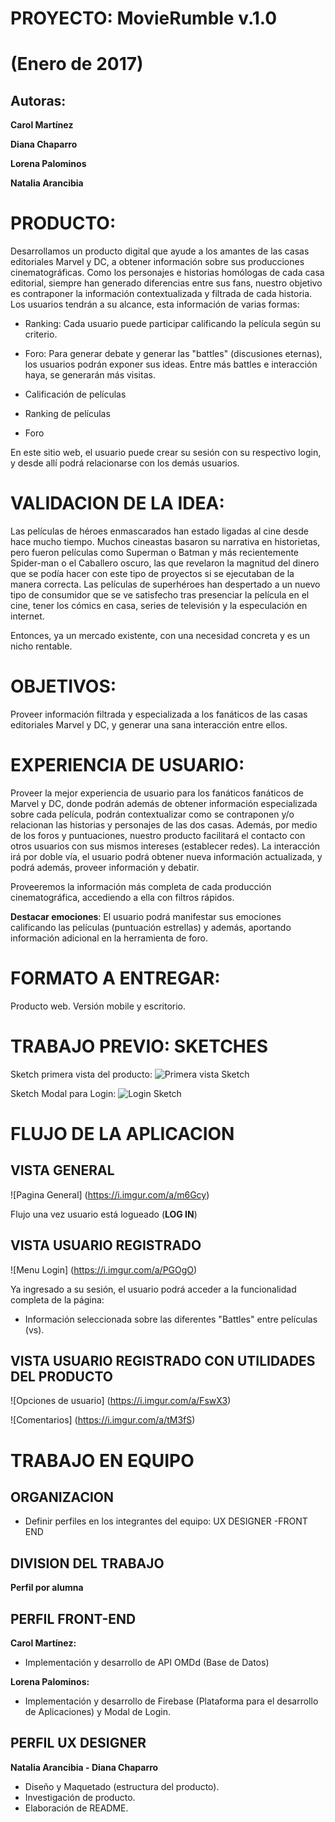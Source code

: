 PROYECTO:   MovieRumble v.1.0 
=============================
(Enero de 2017)
===============

Autoras:
--------
**Carol Martínez**


**Diana Chaparro**


**Lorena Palominos**


**Natalia Arancibia**


PRODUCTO:
=========

Desarrollamos un producto digital que ayude a los amantes de las casas editoriales Marvel y DC, a obtener información sobre sus producciones cinematográficas. Como los personajes e historias homólogas de cada casa editorial, siempre han generado diferencias entre sus fans, nuestro objetivo es contraponer la información contextualizada y filtrada de cada historia.
Los usuarios tendrán a su alcance, esta información de varias formas:

- Ranking: Cada usuario puede participar calificando la película según su criterio.

- Foro: Para generar debate y generar las "battles" (discusiones eternas), los usuarios podrán exponer sus ideas. Entre más battles e interacción haya, se generarán más visitas.

- Calificación de películas

- Ranking de películas

- Foro

En este sitio web, el usuario puede crear su sesión con su respectivo login, y desde allí podrá relacionarse con los demás usuarios.

# VALIDACION DE LA IDEA:
Las películas de héroes enmascarados han estado ligadas al cine desde hace mucho tiempo. Muchos cineastas basaron su narrativa en historietas, pero fueron películas como Superman o Batman y más recientemente Spider-man o el Caballero oscuro, las que revelaron la magnitud del dinero que se podía hacer con este tipo de proyectos si se ejecutaban de la manera correcta. Las películas de superhéroes han despertado a un nuevo tipo de consumidor que se ve satisfecho tras presenciar la película en el cine, tener los cómics en casa, series de televisión y la especulación en internet.

Entonces, ya un mercado existente, con una necesidad concreta y es un nicho rentable.

# OBJETIVOS:
Proveer información filtrada y especializada a los fanáticos de las casas editoriales Marvel y DC, y generar una sana interacción entre ellos.

# EXPERIENCIA DE USUARIO:
Proveer la mejor experiencia de usuario para los fanáticos fanáticos de Marvel y DC, donde podrán además de obtener información especializada sobre cada película, podrán contextualizar como se contraponen y/o relacionan las historias y personajes de las dos casas. Además, por medio de los foros y puntuaciones, nuestro producto facilitará el contacto con otros usuarios con sus mismos intereses (establecer redes).
La interacción irá por doble vía, el usuario podrá obtener nueva información actualizada, y podrá además, proveer información y debatir.

Proveeremos la información más completa de cada producción cinematográfica, accediendo a ella con filtros rápidos.

**Destacar emociones**: El usuario podrá manifestar sus emociones calificando las películas (puntuación estrellas) y además, aportando información adicional en la herramienta de foro.

# FORMATO A ENTREGAR: 
Producto web. Versión mobile y escritorio.

# TRABAJO PREVIO:  SKETCHES

Sketch primera vista del producto:
![Primera vista Sketch](/primeravista.jpeg)

Sketch Modal para Login:
![Login Sketch](/modal.jpg)



# FLUJO DE LA APLICACION


VISTA GENERAL
-------------

![Pagina General] (https://i.imgur.com/a/m6Gcy)

Flujo una vez usuario está logueado (**LOG IN**)

VISTA USUARIO REGISTRADO
------------------------
![Menu Login] (https://i.imgur.com/a/PGOgO)

Ya ingresado a su sesión, el usuario podrá acceder a la funcionalidad completa de la página:
- Información seleccionada sobre las diferentes "Battles" entre películas (vs).

VISTA USUARIO REGISTRADO CON UTILIDADES DEL PRODUCTO
----------------------------------------------------
![Opciones de usuario] (https://i.imgur.com/a/FswX3)

![Comentarios] (https://i.imgur.com/a/tM3fS)



# TRABAJO EN EQUIPO

ORGANIZACION
------------

- Definir perfiles en los integrantes del equipo: UX DESIGNER -FRONT END

DIVISION DEL TRABAJO
--------------------

**Perfil por alumna**

PERFIL FRONT-END
----------------

**Carol Martínez:**
- Implementación y desarrollo de API OMDd (Base de Datos)

**Lorena Palominos:**
- Implementación y desarrollo de Firebase (Plataforma para el desarrollo de Aplicaciones) y Modal de Login.

PERFIL UX DESIGNER
------------------

**Natalia Arancibia - Diana Chaparro**

- Diseño y Maquetado (estructura del producto).
- Investigación de producto.
- Elaboración de README.








